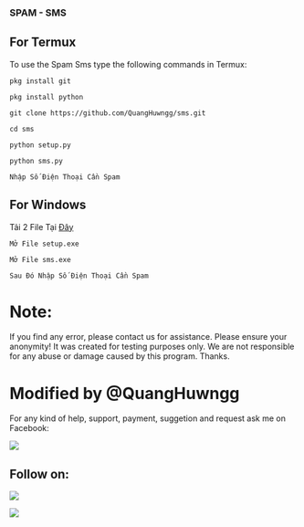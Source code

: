 ### SPAM - SMS

## For Termux
To use the Spam Sms type the following commands in Termux:

`pkg install git`

`pkg install python`

`git clone https://github.com/QuangHuwngg/sms.git`

`cd sms`

`python setup.py`

`python sms.py` 

`Nhập Số Điện Thoại Cần Spam`

## For Windows

Tải 2 File Tại <a href="https://github.com/QuangHuwngg/sms/tree/main/PC">Đây</a>

`Mở File setup.exe`

`Mở File sms.exe`

`Sau Đó Nhập Số Điện Thoại Cần Spam`

# Note:
If you find any error, please contact us for assistance. Please ensure your anonymity! It was created for testing purposes only. We are not responsible for any abuse or damage caused by this program. Thanks.

# Modified by @QuangHuwngg

For any kind of help, support, payment, suggetion and request ask me on Facebook:

<a href="https://www.facebook.com/quanghuwngg"><img src="https://img.shields.io/badge/Facebook-Follow%20on%20Facebook-blue.svg?logo=facebook"></a>

## Follow on:
<p align="left">
<a href="https://github.com/QuangHuwngg"><img src="https://img.shields.io/badge/GitHub-Follow%20on%20GitHub-inactive.svg?logo=github"></a>
</p><p align="left">
<a href="https://www.facebook.com/quanghuwngg"><img src="https://img.shields.io/badge/Facebook-Follow%20on%20Facebook-blue.svg?logo=facebook"></a>
</p><p align="left">

